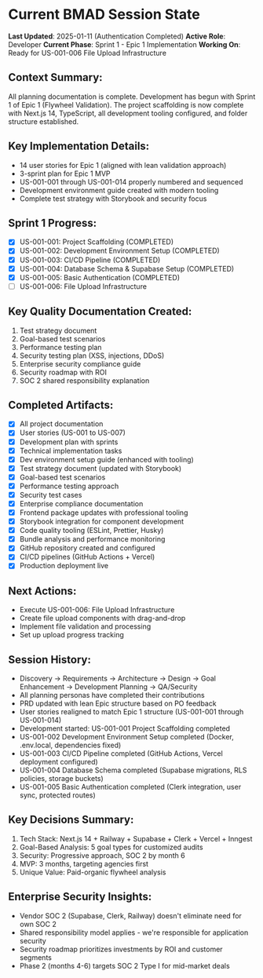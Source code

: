 # Current BMAD Session State

**Last Updated**: 2025-01-11 (Authentication Completed)
**Active Role**: Developer
**Current Phase**: Sprint 1 - Epic 1 Implementation
**Working On**: Ready for US-001-006 File Upload Infrastructure

## Context Summary:
All planning documentation is complete. Development has begun with Sprint 1 of Epic 1 (Flywheel Validation). The project scaffolding is now complete with Next.js 14, TypeScript, all development tooling configured, and folder structure established.

## Key Implementation Details:
- 14 user stories for Epic 1 (aligned with lean validation approach)
- 3-sprint plan for Epic 1 MVP
- US-001-001 through US-001-014 properly numbered and sequenced
- Development environment guide created with modern tooling
- Complete test strategy with Storybook and security focus

## Sprint 1 Progress:
- [x] US-001-001: Project Scaffolding (COMPLETED)
- [x] US-001-002: Development Environment Setup (COMPLETED)
- [x] US-001-003: CI/CD Pipeline (COMPLETED)
- [x] US-001-004: Database Schema & Supabase Setup (COMPLETED)
- [x] US-001-005: Basic Authentication (COMPLETED)
- [ ] US-001-006: File Upload Infrastructure

## Key Quality Documentation Created:
1. Test strategy document
2. Goal-based test scenarios
3. Performance testing plan
4. Security testing plan (XSS, injections, DDoS)
5. Enterprise security compliance guide
6. Security roadmap with ROI
7. SOC 2 shared responsibility explanation

## Completed Artifacts:
- [x] All project documentation
- [x] User stories (US-001 to US-007)
- [x] Development plan with sprints
- [x] Technical implementation tasks
- [x] Dev environment setup guide (enhanced with tooling)
- [x] Test strategy document (updated with Storybook)
- [x] Goal-based test scenarios
- [x] Performance testing approach
- [x] Security test cases
- [x] Enterprise compliance documentation
- [x] Frontend package updates with professional tooling
- [x] Storybook integration for component development
- [x] Code quality tooling (ESLint, Prettier, Husky)
- [x] Bundle analysis and performance monitoring
- [x] GitHub repository created and configured
- [x] CI/CD pipelines (GitHub Actions + Vercel)
- [x] Production deployment live

## Next Actions:
- Execute US-001-006: File Upload Infrastructure
- Create file upload components with drag-and-drop
- Implement file validation and processing
- Set up upload progress tracking

## Session History:
- Discovery → Requirements → Architecture → Design → Goal Enhancement → Development Planning → QA/Security
- All planning personas have completed their contributions
- PRD updated with lean Epic structure based on PO feedback
- User stories realigned to match Epic 1 structure (US-001-001 through US-001-014)
- Development started: US-001-001 Project Scaffolding completed
- US-001-002 Development Environment Setup completed (Docker, .env.local, dependencies fixed)
- US-001-003 CI/CD Pipeline completed (GitHub Actions, Vercel deployment configured)
- US-001-004 Database Schema completed (Supabase migrations, RLS policies, storage buckets)
- US-001-005 Basic Authentication completed (Clerk integration, user sync, protected routes)

## Key Decisions Summary:
1. Tech Stack: Next.js 14 + Railway + Supabase + Clerk + Vercel + Inngest
2. Goal-Based Analysis: 5 goal types for customized audits
3. Security: Progressive approach, SOC 2 by month 6
4. MVP: 3 months, targeting agencies first
5. Unique Value: Paid-organic flywheel analysis

## Enterprise Security Insights:
- Vendor SOC 2 (Supabase, Clerk, Railway) doesn't eliminate need for own SOC 2
- Shared responsibility model applies - we're responsible for application security
- Security roadmap prioritizes investments by ROI and customer segments
- Phase 2 (months 4-6) targets SOC 2 Type I for mid-market deals